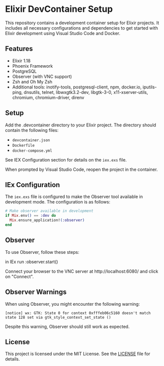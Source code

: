 # Elixir DevContainer Setup

This repository contains a development container setup for Elixir projects. It includes all necessary configurations and dependencies to get started with Elixir development using Visual Studio Code and Docker.

## Features

- Elixir 1.18
- Phoenix Framework
- PostgreSQL
- Observer (with VNC support)
- Zsh and Oh My Zsh
- Additional tools: inotify-tools, postgresql-client, npm, docker.io, iputils-ping, dnsutils, telnet, libwxgtk3.2-dev, libgtk-3-0, x11-xserver-utils, chromium, chromium-driver, direnv

## Setup

Add the .devcontainer directory to your Elixir project. The directory should contain the following files:
- `devcontainer.json`
- `Dockerfile`
- `docker-compose.yml`

See IEX Configuration section for details on the `iex.exs` file.

When prompted by Visual Studio Code, reopen the project in the container.

## IEx Configuration

The `iex.exs` file is configured to make the Observer tool available in development mode. The configuration is as follows:

```elixir
# Make observer available in development
if Mix.env() == :dev do
  Mix.ensure_application!(:observer)
end
```

## Observer
To use Observer, follow these steps:

in IEx run :observer.start()

Connect your browser to the VNC server at http://localhost:6080/ and click on "Connect".

## Observer Warnings

When using Observer, you might encounter the following warning:

```
[notice] wx: GTK: State 0 for context 0xfffeb06c5160 doesn't match state 128 set via gtk_style_context_set_state ()
```

Despite this warning, Observer should still work as expected.

## License

This project is licensed under the MIT License. See the [LICENSE](./LICENSE) file for details.